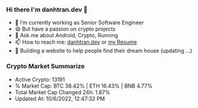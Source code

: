 ### Hi there I'm danhtran.dev 👋

- 🔭 I’m currently working as Senior Software Engineer
- 😄 But have a passion on crypto projects
- 💬 Ask me about Android, Crypto, Running 
- 📫 How to reach me: <a href="https://danhtran.dev" target="_blank">danhtran.dev</a> or <a href="Developer-Resume.pdf" target="_blank">my Resume</a>
- 🌱 Building a website to help people find their dream house (updating ...)

### Crypto Market Summarize
- Active Crypto: 13191
- % Market Cap: BTC 38.42% | ETH 16.43% | BNB 4.77%
- Total Market Cap Changed 24h: 1.87%
- Updated At: 10/6/2022, 12:47:32 PM
